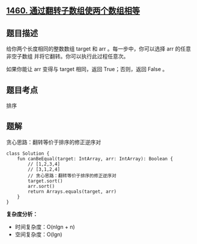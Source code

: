 ## [1460. 通过翻转子数组使两个数组相等](https://leetcode.cn/problems/make-two-arrays-equal-by-reversing-subarrays/description/)

## 题目描述

给你两个长度相同的整数数组 target 和 arr 。每一步中，你可以选择 arr 的任意 非空子数组 并将它翻转。你可以执行此过程任意次。

如果你能让 arr 变得与 target 相同，返回 True；否则，返回 False 。

## 题目考点

排序

## 题解

贪心思路：翻转等价于排序的修正逆序对
 
```
class Solution {
    fun canBeEqual(target: IntArray, arr: IntArray): Boolean {
        // [1,2,3,4]
        // [3,1,2,4]
        // 贪心思路：翻转等价于排序的修正逆序对
        target.sort()
        arr.sort()
        return Arrays.equals(target, arr)
    }
}
```

**复杂度分析：**

- 时间复杂度：O(nlgn + n)
- 空间复杂度：O(lgn) 
